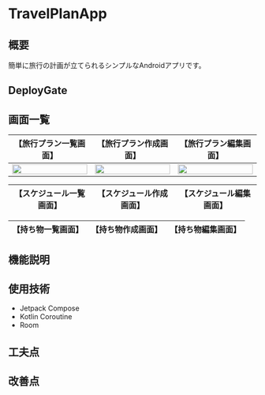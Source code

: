 # TravelPlanApp
## 概要
簡単に旅行の計画が立てられるシンプルなAndroidアプリです。

## DeployGate

## 画面一覧
|【旅行プラン一覧画面】|【旅行プラン作成画面】|【旅行プラン編集画面】|
|---|---|---|
|<img src="https://github.com/KoheiTetsuka/TravelPlanApp/assets/58130056/f6783e22-fd60-4683-bb1f-7d426a3db9ca" width="100%">|<img src="https://github.com/KoheiTetsuka/TravelPlanApp/assets/58130056/c828e704-2cd6-4bdd-818d-5a93db070e24" width="100%">|<img src="https://github.com/KoheiTetsuka/TravelPlanApp/assets/58130056/0bd8e14a-692e-4970-9ca6-7f6f46ec6f06" width="100%">|

|【スケジュール一覧画面】|【スケジュール作成画面】|【スケジュール編集画面】|
|---|---|---|

|【持ち物一覧画面】|【持ち物作成画面】|【持ち物編集画面】|
|---|---|---|

## 機能説明

## 使用技術
+ Jetpack Compose
+ Kotlin Coroutine
+ Room

## 工夫点

## 改善点
